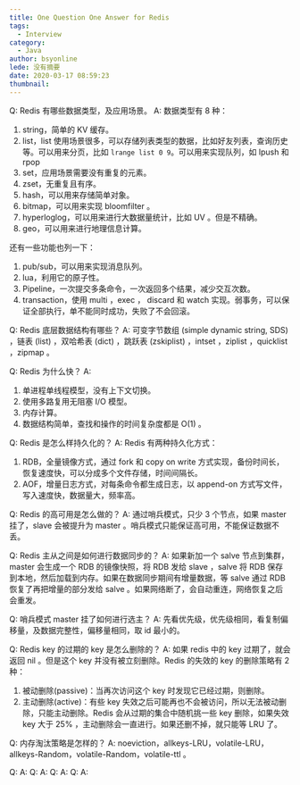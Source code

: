 ```yaml
---
title: One Question One Answer for Redis
tags:
  - Interview
category:
  - Java
author: bsyonline
lede: 没有摘要
date: 2020-03-17 08:59:23
thumbnail:
---
```


Q: Redis 有哪些数据类型，及应用场景。
A: 数据类型有 8 种：
1. string，简单的 KV 缓存。
2. list，list 使用场景很多，可以存储列表类型的数据，比如好友列表，查询历史等。可以用来分页，比如 ```lrange list 0 9```。可以用来实现队列，如 lpush 和 rpop
3. set，应用场景需要没有重复的元素。
4. zset，无重复且有序。
5. hash，可以用来存储简单对象。
6. bitmap，可以用来实现 bloomfilter 。
7. hyperloglog，可以用来进行大数据量统计，比如 UV 。但是不精确。
8. geo，可以用来进行地理信息计算。

还有一些功能也列一下：
1. pub/sub，可以用来实现消息队列。
2. lua，利用它的原子性。
3. Pipeline，一次提交多条命令，一次返回多个结果，减少交互次数。
4. transaction，使用 multi ，exec ， discard 和 watch 实现。弱事务，可以保证全部执行，单不能同时成功，失败了不会回滚。

Q: Redis 底层数据结构有哪些？
A: 可变字节数组 (simple dynamic string, SDS) ，链表 (list) ，双哈希表 (dict) ，跳跃表 (zskiplist) ，intset ，ziplist ，quicklist ，zipmap 。


Q: Redis 为什么快？
A:  
1. 单进程单线程模型，没有上下文切换。
2. 使用多路复用无阻塞 I/O 模型。
3. 内存计算。
4. 数据结构简单，查找和操作的时间复杂度都是 O(1) 。

Q: Redis 是怎么样持久化的？
A: Redis 有两种持久化方式：
1. RDB，全量镜像方式，通过 fork 和 copy on write 方式实现，备份时间长，恢复速度快，可以分成多个文件存储，时间间隔长。
2. AOF，增量日志方式，对每条命令都生成日志，以 append-on 方式写文件，写入速度快，数据量大，频率高。


Q: Redis 的高可用是怎么做的？
A: 通过哨兵模式，只少 3 个节点，如果 master 挂了，slave 会被提升为 master 。哨兵模式只能保证高可用，不能保证数据不丢。



Q: Redis 主从之间是如何进行数据同步的？
A: 如果新加一个 salve 节点到集群，master 会生成一个 RDB 的镜像快照，将 RDB 发给 slave ，salve 将 RDB 保存到本地，然后加载到内存。如果在数据同步期间有增量数据，等 salve 通过 RDB 恢复了再把增量的部分发给 salve 。如果网络断了，会自动重连，网络恢复之后会重发。


Q: 哨兵模式 master 挂了如何进行选主？
A: 先看优先级，优先级相同，看复制偏移量，及数据完整性，偏移量相同，取 id 最小的。


Q: Redis key 的过期的 key 是怎么删除的？
A: 如果 redis 中的 key 过期了，就会返回 nil 。但是这个 key 并没有被立刻删除。Redis 的失效的 key 的删除策略有 2 种：
1. 被动删除(passive)：当再次访问这个 key 时发现它已经过期，则删除。
2. 主动删除(active)：有些 key 失效之后可能再也不会被访问，所以无法被动删除，只能主动删除。Redis 会从过期的集合中随机挑一些 key 删除，如果失效 key 大于 25% ，主动删除会一直进行。如果还删不掉，就只能等 LRU 了。
 


Q: 内存淘汰策略是怎样的？
A: noeviction，allkeys-LRU，volatile-LRU，allkeys-Random，volatile-Random，volatile-ttl 。


Q: 
A: 
Q: 
A: 
Q: 
A: 
Q: 
A: 